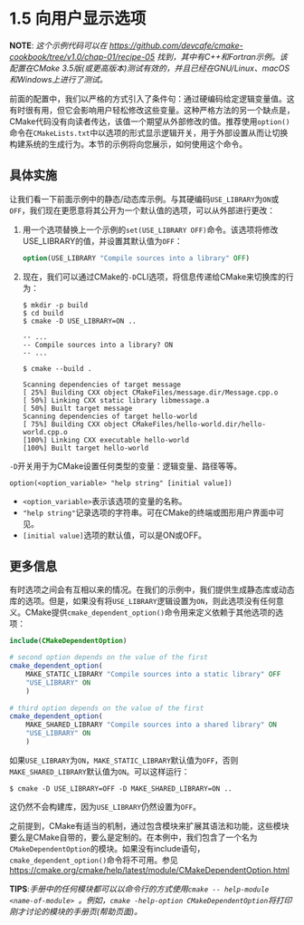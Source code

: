 # 1.5 向用户显示选项

**NOTE**: *这个示例代码可以在 https://github.com/devcafe/cmake-cookbook/tree/v1.0/chap-01/recipe-05 找到，其中有C++和Fortran示例。该配置在CMake 3.5版(或更高版本)测试有效的，并且已经在GNU/Linux、macOS和Windows上进行了测试。*

前面的配置中，我们以严格的方式引入了条件句：通过硬编码给定逻辑变量值。这有时很有用，但它会影响用户轻松修改这些变量。这种严格方法的另一个缺点是，CMake代码没有向读者传达，该值一个期望从外部修改的值。推荐使用`option()`命令在`CMakeLists.txt`中以选项的形式显示逻辑开关，用于外部设置从而让切换构建系统的生成行为。本节的示例将向您展示，如何使用这个命令。

## 具体实施

让我们看一下前面示例中的静态/动态库示例。与其硬编码`USE_LIBRARY`为`ON`或`OFF`，我们现在更愿意将其公开为一个默认值的选项，可以从外部进行更改：

1. 用一个选项替换上一个示例的`set(USE_LIBRARY OFF)`命令。该选项将修改USE_LIBRARY的值，并设置其默认值为`OFF`：

   ```cmake
   option(USE_LIBRARY "Compile sources into a library" OFF)
   ```

2. 现在，我们可以通过CMake的`-D`CLI选项，将信息传递给CMake来切换库的行为：

   ```shell
   $ mkdir -p build
   $ cd build
   $ cmake -D USE_LIBRARY=ON ..
   
   -- ...
   -- Compile sources into a library? ON
   -- ...
   
   $ cmake --build .
   
   Scanning dependencies of target message
   [ 25%] Building CXX object CMakeFiles/message.dir/Message.cpp.o
   [ 50%] Linking CXX static library libmessage.a
   [ 50%] Built target message
   Scanning dependencies of target hello-world
   [ 75%] Building CXX object CMakeFiles/hello-world.dir/hello-world.cpp.o
   [100%] Linking CXX executable hello-world
   [100%] Built target hello-world
   ```

`-D`开关用于为CMake设置任何类型的变量：逻辑变量、路径等等。

`option(<option_variable> "help string" [initial value])`

* `<option_variable>`表示该选项的变量的名称。
* `"help string"`记录选项的字符串。可在CMake的终端或图形用户界面中可见。
* `[initial value]`选项的默认值，可以是ON或OFF。

## 更多信息

有时选项之间会有互相以来的情况。在我们的示例中，我们提供生成静态库或动态库的选项。但是，如果没有将`USE_LIBRARY`逻辑设置为`ON`，则此选项没有任何意义。CMake提供`cmake_dependent_option()`命令用来定义依赖于其他选项的选项：

```cmake
include(CMakeDependentOption)

# second option depends on the value of the first
cmake_dependent_option(
	MAKE_STATIC_LIBRARY "Compile sources into a static library" OFF
	"USE_LIBRARY" ON
	)
	
# third option depends on the value of the first
cmake_dependent_option(
	MAKE_SHARED_LIBRARY "Compile sources into a shared library" ON
	"USE_LIBRARY" ON
	)
```

如果`USE_LIBRARY`为`ON`，`MAKE_STATIC_LIBRARY`默认值为`OFF`，否则`MAKE_SHARED_LIBRARY`默认值为`ON`。可以这样运行：

```shell
$ cmake -D USE_LIBRARY=OFF -D MAKE_SHARED_LIBRARY=ON ..
```

这仍然不会构建库，因为`USE_LIBRARY`仍然设置为`OFF`。

之前提到，CMake有适当的机制，通过包含模块来扩展其语法和功能，这些模块要么是CMake自带的，要么是定制的。在本例中，我们包含了一个名为`CMakeDependentOption`的模块。如果没有include语句，`cmake_dependent_option()`命令将不可用。参见 https://cmake.org/cmake/help/latest/module/CMakeDependentOption.html

**TIPS**:*手册中的任何模块都可以以命令行的方式使用`cmake --
help-module <name-of-module> `。例如，`cmake -help-option CMakeDependentOption`将打印刚才讨论的模块的手册页(帮助页面)。*

